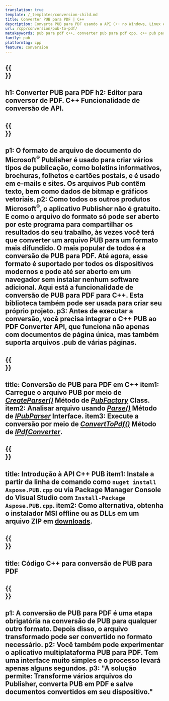```yaml
---
translation: true
template: /_templates/conversion-child.md
title: Converter PUB para PDF | C++
description: Converta PUB para PDF usando a API C++ no Windows, Linux e Mac OS X. Funcionalidade de conversão do Publisher que é fácil de integrar em sua própria solução.
url: /cpp/conversion/pub-to-pdf/
metakeywords: pub para pdf c++, converter pub para pdf cpp, c++ pub para pdf, editor para pdf c++
family: pub
platformtag: cpp
feature: conversion
---
```


{{<section banner>}}
---
h1: Converter PUB para PDF
h2: Editor para conversor de PDF. С++ Funcionalidade de conversão de API.
---

{{<section overview>}}
---
p1: O formato de arquivo de documento do Microsoft<sup>®</sup> Publisher é usado para criar vários tipos de publicação, como boletins informativos, brochuras, folhetos e cartões postais, e é usado em e-mails e sites. Os arquivos Pub contêm texto, bem como dados de bitmap e gráficos vetoriais.
p2: Como todos os outros produtos Microsoft<sup>®</sup>, o aplicativo Publisher não é gratuito. E como o arquivo do formato só pode ser aberto por este programa para compartilhar os resultados do seu trabalho, às vezes você terá que converter um arquivo PUB para um formato mais difundido. O mais popular de todos é a conversão de PUB para PDF. Até agora, esse formato é suportado por todos os dispositivos modernos e pode até ser aberto em um navegador sem instalar nenhum software adicional. Aqui está a funcionalidade de conversão de PUB para PDF para C++. Esta biblioteca também pode ser usada para criar seu próprio projeto.
p3: Antes de executar a conversão, você precisa integrar o C++ PUB ao PDF Converter API, que funciona não apenas com documentos de página única, mas também suporta arquivos .pub de várias páginas.
---

{{<section feature1>}}
---
title: Conversão de PUB para PDF em C++
item1: Carregue o arquivo PUB por meio de [*CreateParser()*](https://reference.aspose.com/pub/cpp/class/aspose.pub.pub_factory#a88c04c4c35d45ee8febc7e1554d03c4b) Método de [*PubFactory*](https://reference.aspose.com/pub/cpp/class/aspose.pub.pub_factory) Class.
item2: Analisar arquivo usando [*Parse()*](https://reference.aspose.com/pub/cpp/class/aspose.pub.i_pub_parser#ae9fc7043f382a5b4a7b694f0fe477915) Método de [*IPubParser*](https://reference.aspose.com/pub/cpp/class/aspose.pub.i_pub_parser) Interface.
item3: Execute a conversão por meio de [*ConvertToPdf()*](https://reference.aspose.com/pub/cpp/class/aspose.pub.i_pdf_converter#acdea381bc8f2a2799e73a039b09ecdb5) Método de [*IPdfConverter*](https://reference.aspose.com/pub/cpp/class/aspose.pub.i_pdf_converter).
---

{{<section feature2>}}
---
title: Introdução à API C++ PUB
item1: Instale a partir da linha de comando como ```nuget install Aspose.PUB.cpp``` ou via Package Manager Console do Visual Studio com ```Install-Package Aspose.PUB.cpp```.
item2: Como alternativa, obtenha o instalador MSI offline ou as DLLs em um arquivo ZIP em [downloads](https://releases.aspose.com/pub/cpp/).
---

{{<section codeexample>}}
---
title: Código C++ para conversão de PUB para PDF
---

{{<section summary>}}
---
p1: A conversão de PUB para PDF é uma etapa obrigatória na conversão de PUB para qualquer outro formato. Depois disso, o arquivo transformado pode ser convertido no formato necessário.
p2: Você também pode experimentar o aplicativo multiplataforma PUB para PDF. Tem uma interface muito simples e o processo levará apenas alguns segundos.
p3: "A solução permite: Transforme vários arquivos do Publisher, converta PUB em PDF e salve documentos convertidos em seu dispositivo."
---
